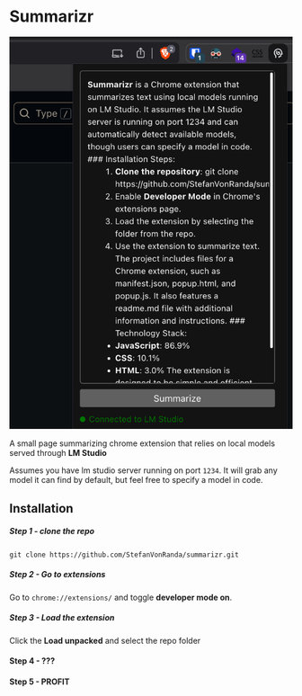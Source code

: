 # Summarizr

![screenshot](Screenshot.png)

A small page summarizing chrome extension that relies on local models served through **LM Studio**

Assumes you have lm studio server running on port `1234`. It will grab any model it can find by default, but feel free to specify a model in code.

## Installation

##### Step 1 - clone the repo
`git clone https://github.com/StefanVonRanda/summarizr.git`

##### Step 2 - Go to extensions
Go to `chrome://extensions/` and toggle **developer mode on**.

##### Step 3 - Load the extension
Click the **Load unpacked** and select the repo folder

#### Step 4 - ???

#### Step 5 - PROFIT